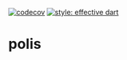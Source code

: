 [![codecov](https://codecov.io/gh/rodrigobastosv/polis/branch/master/graph/badge.svg?token=LP0ITkj2H0)](https://codecov.io/gh/rodrigobastosv/polis)
[![style: effective dart](https://img.shields.io/badge/style-effective_dart-40c4ff.svg)](https://github.com/tenhobi/effective_dart)

# polis
